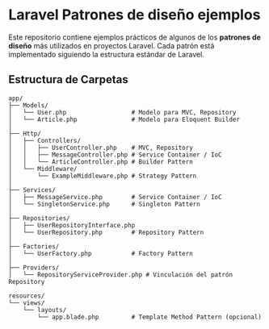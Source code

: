 # Laravel Patrones de diseño ejemplos

Este repositorio contiene ejemplos prácticos de algunos de los **patrones de diseño** más utilizados en proyectos Laravel. Cada patrón está implementado siguiendo la estructura estándar de Laravel.

## Estructura de Carpetas

```plaintext
app/
├── Models/
│   └── User.php                  # Modelo para MVC, Repository
│   └── Article.php               # Modelo para Eloquent Builder
│
├── Http/
│   ├── Controllers/
│   │   ├── UserController.php    # MVC, Repository
│   │   ├── MessageController.php # Service Container / IoC
│   │   └── ArticleController.php # Builder Pattern
│   └── Middleware/
│       └── ExampleMiddleware.php # Strategy Pattern
│
├── Services/
│   ├── MessageService.php        # Service Container / IoC
│   └── SingletonService.php      # Singleton Pattern
│
├── Repositories/
│   ├── UserRepositoryInterface.php
│   └── UserRepository.php        # Repository Pattern
│
├── Factories/
│   └── UserFactory.php           # Factory Pattern
│
├── Providers/
│   └── RepositoryServiceProvider.php # Vinculación del patrón Repository

resources/
└── views/
    └── layouts/
        └── app.blade.php         # Template Method Pattern (opcional)

